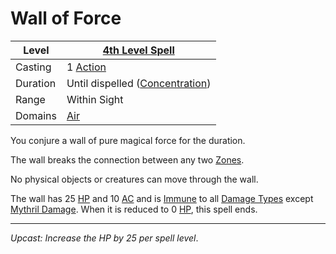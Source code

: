 # Wall of Force

| Level    | [4th Level Spell](4th%20Level%20Spells.md)                           |
| -------- | --------------------------------------------------------------------- |
| Casting  | 1 [Action](../../../../Game%20Procedures/Core%20Procedures/Action.md) |
| Duration | Until dispelled ([Concentration](../../Concentration.md))             |
| Range    | Within Sight                                                          |
| Domains  | [Air](../../Spell%20Domains/Air.md)                                   |

You conjure a wall of pure magical force for the duration.

The wall breaks the connection between any two [Zones](../../../../Game%20Procedures/Core%20Procedures/Zone.md).

No physical objects or creatures can move through the wall.

The wall has 25 [HP](../../../../Player%20Characters/Derived%20Statistics/Hit%20Points.md) and 10 [AC](../../../../Player%20Characters/Derived%20Statistics/Armor%20Class.md) and is [Immune](../../../../Game%20Procedures/Conditions/Immune.md) to all [Damage Types](../../../../Game%20Procedures/Combat/Damage/Damage%20Types/{Damage%20Types}.md) except [Mythril Damage](../../../../Game%20Procedures/Combat/Damage/Damage%20Types/Mythril%20Damage.md). When it is reduced to 0 [HP](../../../../Player%20Characters/Derived%20Statistics/Hit%20Points.md), this spell ends.

---
*Upcast: Increase the HP by 25 per spell level*.
